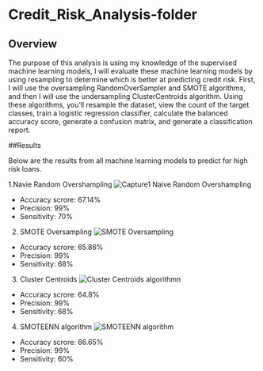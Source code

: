 # Credit_Risk_Analysis-folder

## Overview
The purpose of this analysis is using my knowledge of the supervised machine learning models, I will evaluate these machine learning models by using resampling to determine which is better at predicting credit risk. First, I will use the oversampling RandomOverSampler and SMOTE algorithms, and then I will use the undersampling ClusterCentroids algorithm. Using these algorithms, you’ll resample the dataset, view the count of the target classes, train a logistic regression classifier, calculate the balanced accuracy score, generate a confusion matrix, and generate a classification report.

##Results

Below are the results from all machine learning models to predict for high risk loans. 


1.Navie Random Overshampling
![Capture1 Naive Random Overshampling](https://user-images.githubusercontent.com/92561493/155933713-5dcd5a5e-f12b-486c-b9f7-0a702289e9f5.PNG)
- Accuracy scrore: 67.14%
- Precision: 99%
- Sensitivity: 70%




2. SMOTE Oversampling
![SMOTE Oversampling](https://user-images.githubusercontent.com/92561493/155934192-0f40004d-163a-4ed3-9d83-8c7817e11680.PNG)
- Accuracy scrore: 65.86%
- Precision: 99%
- Sensitivity: 68%



3. Cluster Centroids
![Cluster Centroids algorithmn](https://user-images.githubusercontent.com/92561493/155936371-050f3a39-9a5d-400a-8a0a-00abdc7836f5.PNG)
- Accuracy scrore: 64.8%
- Precision: 99%
- Sensitivity: 68%




4. SMOTEENN algorithm
![SMOTEENN algorithm](https://user-images.githubusercontent.com/92561493/155937095-051193e7-24d3-4d92-8b1f-9ab8ec5a07d8.PNG)
- Accuracy scrore: 66.65%
- Precision: 99%
- Sensitivity: 60%





